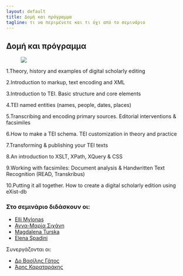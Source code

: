 ```yaml
---
layout: default
title: Δομή και πρόγραμμα 
tagline: τι να περιμένετε και τι όχι από το σεμινάριο
---
```


## Δομή και πρόγραμμα 

<figure> <img src="../images/program.png"> </figure>

1.Theory, history and examples of digital scholarly editing 

2.Introduction to markup, text encoding and XML
 
3.Introduction to TEI. Basic structure and core elements

4.TEI named entities (names, people, dates, places)

5.Transcribing and encoding primary sources.  Editorial interventions 
& facsimiles

6.How to make a TEI schema. TEI customization in theory and practice 

7.Transforming & publishing your TEI texts 

8.An introduction to XSLT, XPath, XQuery & CSS

9.Working with facsimiles: Document analysis & Handwritten Text Recognition (READ, Transkribus)

10.Putting it all together. How to create a digital scholarly edition using eXist-db 

 
### Στο σεμινάριο διδάσκουν οι:

* <a href="https://library.brown.edu/cds/elli-mylonas/">Εlli Mylonas</a>
* <a href="https://www.huygens.knaw.nl/sichani-anna-maria/">Αννα-Μαρία Σιχάνη</a>
* <a href="">Magdalena Turska</a>
* <a href="https://www.huygens.knaw.nl/elena-spadini/">Elena Spadini</a>
 
  
Συνεργάζονται οι: 

* <a href="http://www.iit.demokritos.gr/~bgat/">Δρ Βασίλης Γάτος</a>
* <a href="http://www.vivl.io">Άρης Καραταράκης</a>	     
	 

